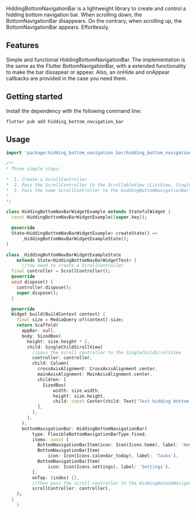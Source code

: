 
HiddingBottomNavigationBar is a lightweight library to create and control a hidding bottom navigation bar. When scrolling down, the BottomNavigationBar disappears. On the contrary, when scrolling up, the BottomNavigationBar appears. Effortlessly.

## Features

Simple and functional HiddingBottomNavigationBar. The implementation is the same as the Flutter BottomNavigationBar, with a extended functionality to make the bar dissapear or appear. Also, an onHide and onAppear callbacks are provided in the case you need them.

## Getting started

Install the dependency with the following command line:

```shell
flutter pub add hidding_bottom_navigation_bar
```

## Usage 

```dart
import 'package:hidding_bottom_navigation_bar/hidding_bottom_navigation_bar.dart';

/**
* Three simple steps:

*  1. Create a ScrollController
*  2. Pass the ScrollController to the ScrollableView (ListView, SingleChildScrollView, etc).
*  3. Pass the same ScrollController to the HiddingBottomNavigationBar
*
*/

class HiddingBottomNavBarWidgetExample extends StatefulWidget {
  const HiddingBottomNavBarWidgetExample({super.key});

  @override
  State<HiddingBottomNavBarWidgetExample> createState() =>
      _HiddingBottomNavBarWidgetExampleState();
}

class _HiddingBottomNavBarWidgetExampleState
    extends State<HiddingBottomNavBarWidgetTest> {
      //You need to create a ScrollController
  final controller = ScrollController();
  @override
  void dispose() {
    controller.dispose();
    super.dispose();
  }

  @override
  Widget build(BuildContext context) {
    final size = MediaQuery.of(context).size;
    return Scaffold(
      appBar: null,
      body: SizedBox(
        height: size.height * 2,
        child: SingleChildScrollView(
          //pass the scroll controller to the SingleChildScrollView
          controller: controller,
          child: Column(
            crossAxisAlignment: CrossAxisAlignment.center,
            mainAxisAlignment: MainAxisAlignment.center,
            children: [
              SizedBox(
                  width: size.width,
                  height: size.height,
                  child: const Center(child: Text('Test hidding bottom navigation bar')))
            ],
          ),
        ),
      ),
      bottomNavigationBar: HiddingBottomNavigationBar(
          type: FlexibleBottomNavigationBarType.fixed,
          items: const [
            BottomNavigationBarItem(icon: Icon(Icons.home), label: 'Home'),
            BottomNavigationBarItem(
                icon: Icon(Icons.calendar_today), label: 'Tasks'),
            BottomNavigationBarItem(
                icon: Icon(Icons.settings), label: 'Settings'),
          ],
          onTap: (index) {},
          //Then pass the scroll controller to the HiddingBototmNavigationBar in order to listen to Scroll changes in the screen
          scrollController: controller),
    );
  }
    }
```